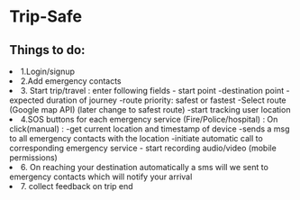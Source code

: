 # Trip-Safe
## Things to do:
<li> 1.Login/signup
<li> 2.Add emergency contacts
<li>3. Start trip/travel : enter following fields
- start point
-destination point
-expected duration of journey
-route priority: safest or fastest
-Select route (Google map API)  (later change to safest route) 
-start tracking user location

<li>4.SOS buttons for each emergency service
(Fire/Police/hospital) :
On click(manual) :
-get current location and timestamp of device
-sends a msg to all emergency contacts with the location
-initiate automatic call to corresponding emergency service
- start recording audio/video (mobile permissions)
 <li> 6. On reaching your destination automatically a sms will we sent to emergency contacts which will notify your arrival
 <li> 7. collect feedback on trip end
   
